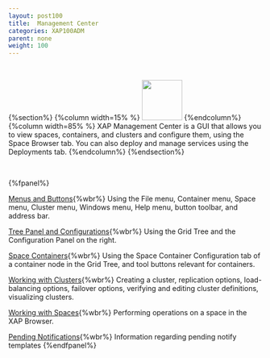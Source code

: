 ```yaml
---
layout: post100
title:  Management Center
categories: XAP100ADM
parent: none
weight: 100
---
```


<br>

{%section%}
{%column width=15% %}
<img src="/attachment_files/subject/MonitoringAndManagement.png" width="80" height="80">
{%endcolumn%}
{%column width=85% %}
XAP Management Center is a GUI that allows you to view spaces, containers, and clusters and configure them, using the Space Browser tab. You can also deploy and manage services using the Deployments tab.
{%endcolumn%}
{%endsection%}

<br>

{%fpanel%}

[Menus and Buttons](./gigaspaces-browser-menus-and-buttons.html){%wbr%}
Using the File menu, Container menu, Space menu, Cluster menu, Windows menu, Help menu, button toolbar, and address bar.


[Tree Panel and Configurations](./gigaspaces-browser-tree-panel-and-configuration-panel.html){%wbr%}
Using the Grid Tree and the Configuration Panel on the right.

[Space Containers](./gigaspaces-browser-managing-space-container.html){%wbr%}
Using the Space Container Configuration tab of a container node in the Grid Tree, and tool buttons relevant for containers.


[Working with Clusters](./working-with-clusters---gigaspaces-browser.html){%wbr%}
Creating a cluster, replication options, load-balancing options, failover options, verifying and editing cluster definitions, visualizing clusters.


[Working with Spaces](./working-with-spaces---gigaspaces-browser.html){%wbr%}
Performing operations on a space in the XAP Browser.


[Pending Notifications](./pending-notify-templates-information.html){%wbr%}
Information regarding pending notify templates
 {%endfpanel%}
